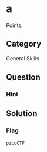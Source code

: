 # a
Points: 

## Category
General Skills

## Question


### Hint

## Solution













### Flag
`picoCTF`